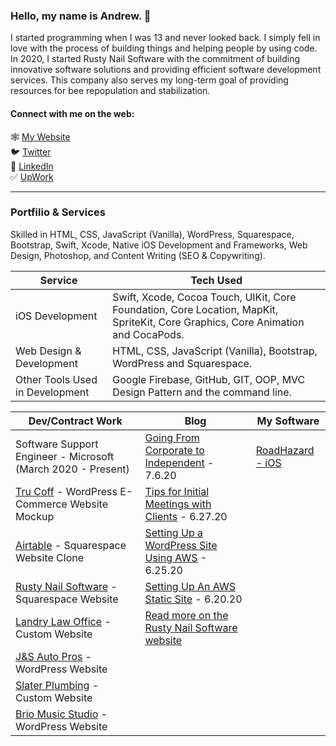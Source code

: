 ### Hello, my name is Andrew. 👋

I started programming when I was 13 and never looked back. I simply fell in love with the process of building things and helping people by using code. In 2020, I started Rusty Nail Software with the commitment of building innovative software solutions and providing efficient software development services. This company also serves my long-term goal of providing resources for bee repopulation and stabilization.

#### Connect with me on the web:
🕸 [My Website](https://rustynailsoftware.com)<br>
🐦 [Twitter](https://twitter.com/andrewlundydev/) <br>
💼 [LinkedIn](https://www.linkedin.com/in/andrewlundydev/) <br>
✅ [UpWork](https://www.upwork.com/freelancers/~0199be2378363dff7b)
<hr>


### Portfilio & Services 
Skilled in HTML, CSS, JavaScript (Vanilla), WordPress, Squarespace, Bootstrap, Swift, Xcode, Native iOS Development and Frameworks, Web Design, Photoshop, and Content Writing (SEO & Copywriting). <br>


Service | Tech Used
------------ | -------------
iOS Development | Swift, Xcode, Cocoa Touch, UIKit, Core Foundation, Core Location, MapKit, SpriteKit, Core Graphics, Core Animation and CocaPods.
Web Design & Development | HTML, CSS, JavaScript (Vanilla), Bootstrap, WordPress and Squarespace.
Other Tools Used in Development | Google Firebase, GitHub, GIT, OOP, MVC Design Pattern and the command line.


Dev/Contract Work | Blog | My Software
------------ | ------------- | -------------
Software Support Engineer - Microsoft (March 2020 - Present) | [Going From Corporate to Independent](https://rustynailsoftware.com/dev-blog/going-from-corporate-to-independent) - 7.6.20 | [RoadHazard - iOS](https://rustynailsoftware.com/roadhazard)
[Tru Coff](https://rustynailsoftware.com/wordpress-ecommerce) - WordPress E-Commerce Website Mockup | [Tips for Initial Meetings with Clients](https://rustynailsoftware.com/dev-blog/tips-for-initial-meetings-with-clients) - 6.27.20 |
[Airtable](https://rustynailsoftware.com/work/airtable-clone) - Squarespace Website Clone | [Setting Up a WordPress Site Using AWS](https://rustynailsoftware.com/dev-blog/hn9opdswphvk7rntlkqs2f7v97yo9z) - 6.25.20 | 
[Rusty Nail Software](https://rustynailsoftware.com) - Squarespace Website | [Setting Up An AWS Static Site](https://rustynailsoftware.com/dev-blog/setting-up-an-aws-static-site) - 6.20.20 |
[Landry Law Office](https://rustynailsoftware.com/landry-law-office) - Custom Website | [Read more on the Rusty Nail Software website](https://rustynailsoftware.com/dev-blog) |
[J&S Auto Pros](https://rustynailsoftware.com/js-auto-pros) - WordPress Website | |
[Slater Plumbing](https://rustynailsoftware.com/slater-plumbing) - Custom Website | |
[Brio Music Studio](https://rustynailsoftware.com/brio-music-studio) - WordPress Website | |







<!--
**andrew-lundy/andrew-lundy** is a ✨ _special_ ✨ repository because its `README.md` (this file) appears on your GitHub profile.

Here are some ideas to get you started:

- 🔭 I’m currently working on ...
- 🌱 I’m currently learning ...
- 👯 I’m looking to collaborate on ...
- 🤔 I’m looking for help with ...
- 💬 Ask me about ...
- 📫 How to reach me: ...
- 😄 Pronouns: ...
- ⚡ Fun fact: ...
-->
